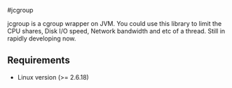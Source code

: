 #jcgroup

jcgroup is a cgroup wrapper on JVM. You could use this library to limit the CPU shares, Disk I/O speed, Network bandwidth and etc of a thread. Still in rapidly developing now.

## Requirements

* Linux version (>= 2.6.18)